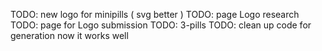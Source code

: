 TODO: new logo for minipills ( svg better )
TODO: page Logo research
TODO: page for Logo submission
TODO: 3-pills
TODO: clean up code for generation now it works well